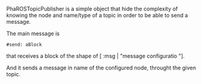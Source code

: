 PhaROSTopicPublisher is a simple object that hide the complexity of knowing the node and name/type of a topic in order to be able to send a message. 

The main message is 
	
	#send: aBlock
	
that receives a block of the shape of [ :msg | "message configuratio "]. 

And it sends a message in name of the configured node, throught the given topic. 